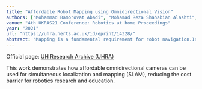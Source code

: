 ```yaml
---
title: "Affordable Robot Mapping using Omnidirectional Vision"
authors: ["Mohammad Bamorovat Abadi", "Mohamad Reza Shahabian Alashti","Patrick Holthaus", "Catherine Menon", "Farshid Amirabdollahian"]
venue: "4th UKRAS21 Conference: Robotics at home Proceedings"
year: "2021"
url: "https://uhra.herts.ac.uk/id/eprint/14328/"
abstract: "Mapping is a fundamental requirement for robot navigation.In this paper, we introduce a novel visual mapping method that relies solely on a single omnidirectional camera.We present a metric that allows us to generate a map from the input image by using a visual Sonar approach.The combination of the visual sonars with the robot's odometry enables us to determine a relation equation and subsequently generate a map that is suitable for robot navigation.Results based on visual map comparison indicate that our approach is comparable with the established solutions based on RGB-D cameras or laser-based "
---
```


Official page: [UH Research Archive (UHRA)](https://uhra.herts.ac.uk/id/eprint/14328/)

This work demonstrates how affordable omnidirectional cameras can be used for simultaneous localization and mapping (SLAM), reducing the cost barrier for robotics research and education.

